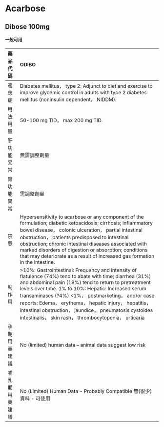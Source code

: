 # Acarbose

## Dibose 100mg

#### 一般可用

| 藥品代碼       | ODIBO                                                                                                                                                                                                                                                                                                                                                                                                                                                      |
|:---------------|:-----------------------------------------------------------------------------------------------------------------------------------------------------------------------------------------------------------------------------------------------------------------------------------------------------------------------------------------------------------------------------------------------------------------------------------------------------------|
| 適應症         | Diabetes mellitus， type 2: Adjunct to diet and exercise to improve glycemic control in adults with type 2 diabetes mellitus (noninsulin dependent， NIDDM).                                                                                                                                                                                                                                                                                               |
| 用法用量       | 50-100 mg TID， max 200 mg TID.                                                                                                                                                                                                                                                                                                                                                                                                                            |
| 肝功能異常     | 無需調整劑量                                                                                                                                                                                                                                                                                                                                                                                                                                               |
| 腎功能異常     | 需調整劑量                                                                                                                                                                                                                                                                                                                                                                                                                                                 |
| 禁忌           | Hypersensitivity to acarbose or any component of the formulation; diabetic ketoacidosis; cirrhosis; inflammatory bowel disease， colonic ulceration， partial intestinal obstruction， patients predisposed to intestinal obstruction; chronic intestinal diseases associated with marked disorders of digestion or absorption; conditions that may deteriorate as a result of increased gas formation in the intestine.                                   |
| 副作用         | >10%: Gastrointestinal: Frequency and intensity of flatulence (74%) tend to abate with time; diarrhea (31%) and abdominal pain (19%) tend to return to pretreatment levels over time. 1% to 10%: Hepatic: Increased serum transaminases (?4%) <1%， postmarketing， and/or case reports: Edema， erythema， hepatic injury， hepatitis， intestinal obstruction， jaundice， pneumatosis cystoides intestinalis， skin rash， thrombocytopenia， urticaria |
| 孕期用藥建議   | No (limited) human data – animal data suggest low risk                                                                                                                                                                                                                                                                                                                                                                                                     |
| 哺乳期用藥建議 | No (Limited) Human Data - Probably Compatible 無(很少)資料 - 可使用                                                                                                                                                                                                                                                                                                                                                                                        |

